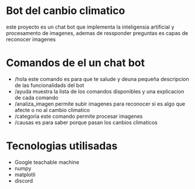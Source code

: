 # Bot del canbio climatico
este proyecto es un chat bot que implementa la inteligensia artificial y procesamento de imagenes, ademas de ressponder preguntas es capas de reconocer imagenes
# Comandos de el un chat bot
- /hola este comando es para que te salude y deuna pequeña descripcion de las funcionalidads del bot
- /ayuda muestra la lista de los comandos disponibles y una explicacion de cada comando
- /analiza_imagen permite subir imagenes para reconocer si es algo que afecte o no al cambio climatico
- /categoria este comando permite procesar imagenes
- /causas es para saber porque pasan los canbios climaticos
# Tecnologias utilisadas
- Google teachable machine
- numpy
- matplotli
- discord
